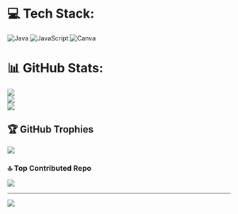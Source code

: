 
# 💻 Tech Stack:
![Java](https://img.shields.io/badge/java-%23ED8B00.svg?style=for-the-badge&logo=openjdk&logoColor=white) ![JavaScript](https://img.shields.io/badge/javascript-%23323330.svg?style=for-the-badge&logo=javascript&logoColor=%23F7DF1E) ![Canva](https://img.shields.io/badge/Canva-%2300C4CC.svg?style=for-the-badge&logo=Canva&logoColor=white)
# 📊 GitHub Stats:
![](https://github-readme-stats.vercel.app/api?username=Kalyani-Puranik&theme=date_night&hide_border=true&include_all_commits=false&count_private=false)<br/>
![](https://nirzak-streak-stats.vercel.app/?user=Kalyani-Puranik&theme=date_night&hide_border=true)<br/>
![](https://github-readme-stats.vercel.app/api/top-langs/?username=Kalyani-Puranik&theme=date_night&hide_border=true&include_all_commits=false&count_private=false&layout=compact)

## 🏆 GitHub Trophies
![](https://github-profile-trophy.vercel.app/?username=Kalyani-Puranik&theme=shades-of-purple&no-frame=false&no-bg=true&margin-w=4)

### 🔝 Top Contributed Repo
![](https://github-contributor-stats.vercel.app/api?username=Kalyani-Puranik&limit=5&theme=date_night&combine_all_yearly_contributions=true)

---
[![](https://visitcount.itsvg.in/api?id=Kalyani-Puranik&icon=9&color=10)](https://visitcount.itsvg.in)

<!-- Proudly created with GPRM ( https://gprm.itsvg.in ) -->
